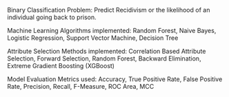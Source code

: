 Binary Classification Problem: Predict Recidivism or the likelihood of an individual going back to prison.

Machine Learning Algorithms implemented: Random Forest, Naive Bayes, Logistic Regression, Support Vector Machine, Decision Tree

Attribute Selection Methods implemented: Correlation Based Attribute Selection, Forward Selection, Random Forest, Backward Elimination, Extreme Gradient Boosting (XGBoost)

Model Evaluation Metrics used: Accuracy, True Positive Rate, False Positive Rate, Precision, Recall, F-Measure, ROC Area, MCC
